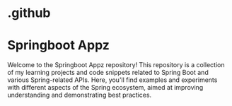 # .github

# Springboot Appz

Welcome to the Springboot Appz repository! This repository is a collection of my learning projects and code snippets related to Spring Boot and various Spring-related APIs. Here, you'll find examples and experiments with different aspects of the Spring ecosystem, aimed at improving understanding and demonstrating best practices.
